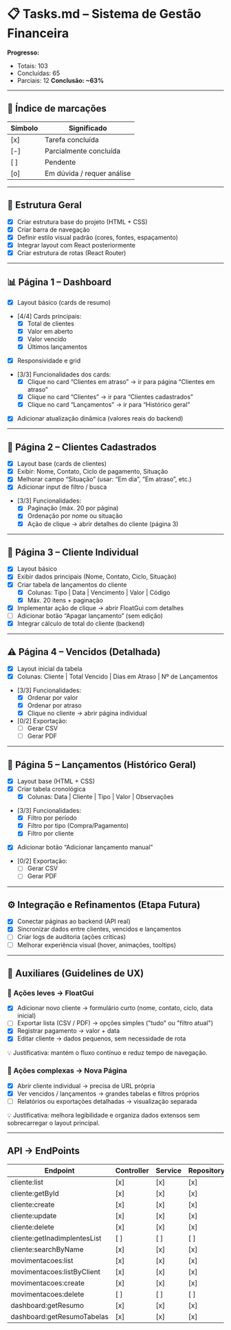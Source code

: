 # 📋 Tasks.md – Sistema de Gestão Financeira

**Progresso:**  

- Totais: 103
- Concluídas: 65
- Parciais: 12
**Conclusão: ~63%**

---

## 🧩 Índice de marcações

| Símbolo | Significado |
|---------|-------------|
| [x]     | Tarefa concluída |
| [-]     | Parcialmente concluída |
| [ ]     | Pendente |
| [o]     | Em dúvida / requer análise |

---

## 🧭 Estrutura Geral

- [x] Criar estrutura base do projeto (HTML + CSS)
- [x] Criar barra de navegação
- [x] Definir estilo visual padrão (cores, fontes, espaçamento)
- [x] Integrar layout com React posteriormente
- [x] Criar estrutura de rotas (React Router)

---

## 📊 Página 1 – Dashboard

- [x] Layout básico (cards de resumo)
- [4/4] Cards principais:
  - [x] Total de clientes  
  - [x] Valor em aberto
  - [x] Valor vencido
  - [x] Últimos lançamentos  
- [x] Responsividade e grid
- [3/3] Funcionalidades dos cards:
  - [x] Clique no card “Clientes em atraso” → ir para página “Clientes em atraso”
  - [x] Clique no card “Clientes” → ir para “Clientes cadastrados”
  - [x] Clique no card “Lançamentos” → ir para “Histórico geral”
- [x] Adicionar atualização dinâmica (valores reais do backend)

---

## 👥 Página 2 – Clientes Cadastrados

- [x] Layout base (cards de clientes)
- [x] Exibir: Nome, Contato, Ciclo de pagamento, Situação
- [x] Melhorar campo “Situação” (usar: “Em dia”, “Em atraso”, etc.)
- [x] Adicionar input de filtro / busca
- [3/3] Funcionalidades:
  - [x] Paginação (máx. 20 por página)
  - [x] Ordenação por nome ou situação
  - [x] Ação de clique → abrir detalhes do cliente (página 3)

---

## 🧾 Página 3 – Cliente Individual

- [x] Layout básico
- [x] Exibir dados principais (Nome, Contato, Ciclo, Situação)
- [x] Criar tabela de lançamentos do cliente
  - [x] Colunas: Tipo | Data | Vencimento | Valor | Código
  - [x] Máx. 20 itens + paginação
- [x] Implementar ação de clique → abrir FloatGui com detalhes
- [ ] Adicionar botão “Apagar lançamento” (sem edição)
- [x] Integrar cálculo de total do cliente (backend)

---

## ⚠️ Página 4 – Vencidos (Detalhada)

- [x] Layout inicial da tabela
- [x] Colunas: Cliente | Total Vencido | Dias em Atraso | Nº de Lançamentos  
- [3/3] Funcionalidades:
  - [x] Ordenar por valor  
  - [x] Ordenar por atraso
  - [x] Clique no cliente → abrir página individual  
- [0/2] Exportação:
  - [ ] Gerar CSV
  - [ ] Gerar PDF

---

## 📜 Página 5 – Lançamentos (Histórico Geral)

- [x] Layout base (HTML + CSS)
- [x] Criar tabela cronológica
  - [x] Colunas: Data | Cliente | Tipo | Valor | Observações  
- [3/3] Funcionalidades:
  - [x] Filtro por período
  - [x] Filtro por tipo (Compra/Pagamento)
  - [x] Filtro por cliente
- [x] Adicionar botão “Adicionar lançamento manual”
- [0/2] Exportação:
  - [ ] Gerar CSV
  - [ ] Gerar PDF

---

## ⚙️ Integração e Refinamentos (Etapa Futura)

- [x] Conectar páginas ao backend (API real)
- [x] Sincronizar dados entre clientes, vencidos e lançamentos  
- [ ] Criar logs de auditoria (ações críticas)
- [ ] Melhorar experiência visual (hover, animações, tooltips)

---

## 🧭 Auxiliares (Guidelines de UX)

### 🔹 Ações leves → FloatGui

- [x] Adicionar novo cliente → formulário curto (nome, contato, ciclo, data inicial)
- [ ] Exportar lista (CSV / PDF) → opções simples ("tudo" ou "filtro atual")
- [x] Registrar pagamento → valor + data
- [x] Editar cliente → dados pequenos, sem necessidade de rota

💡 Justificativa: mantém o fluxo contínuo e reduz tempo de navegação.

### 🔸 Ações complexas → Nova Página

- [x] Abrir cliente individual → precisa de URL própria
- [x] Ver vencidos / lançamentos → grandes tabelas e filtros próprios  
- [ ] Relatórios ou exportações detalhadas → visualização separada

💡 Justificativa: melhora legibilidade e organiza dados extensos sem sobrecarregar o layout principal.

---

## API → EndPoints

|             Endpoint                | Controller | Service | Repository |
|-------------------------------------|------------|---------|------------|
| cliente:list                        |    [x]     |   [x]   |    [x]     |
| cliente:getById                     |    [x]     |   [x]   |    [x]     |
| cliente:create                      |    [x]     |   [x]   |    [x]     |
| cliente:update                      |    [x]     |   [x]   |    [x]     |
| cliente:delete                      |    [x]     |   [x]   |    [x]     |
| cliente:getInadimplentesList        |    [ ]     |   [ ]   |    [ ]     |
| cliente:searchByName                |    [x]     |   [x]   |    [x]     |
| movimentacoes:list                  |    [x]     |   [x]   |    [x]     |
| movimentacoes:listByClient          |    [x]     |   [x]   |    [x]     |
| movimentacoes:create                |    [x]     |   [x]   |    [x]     |
| movimentacoes:delete                |    [ ]     |   [ ]   |    [ ]     |
| dashboard:getResumo               |    [x]     |   [x]   |    [x]     |
| dashboard:getResumoTabelas          |    [x]     |   [x]   |    [x]     |
